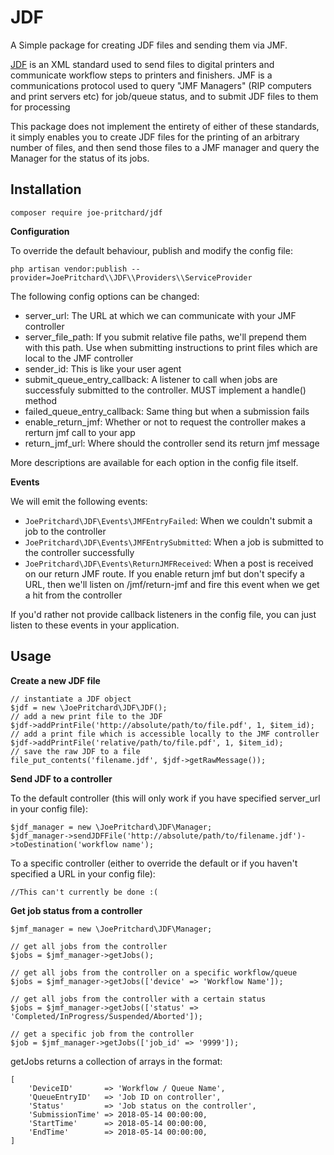 # JDF #

A Simple package for creating JDF files and sending them via JMF.

[JDF](https://en.wikipedia.org/wiki/Job_Definition_Format) is an XML standard used to send files to digital printers and
communicate workflow steps to printers and finishers. JMF is a communications protocol used to query "JMF Managers" 
(RIP computers and print servers etc) for job/queue status, and to submit JDF files to them for processing

This package does not implement the entirety of either of these standards, it simply enables you to create JDF files
for the printing of an arbitrary number of files, and then send those files to a JMF manager and query the Manager for 
the status of its jobs.

## Installation ##

`composer require joe-pritchard/jdf`

**Configuration**

To override the default behaviour, publish and modify the config file:

`php artisan vendor:publish --provider=JoePritchard\\JDF\\Providers\\ServiceProvider`   

The following config options can be changed:

 - server_url: The URL at which we can communicate with your JMF controller
 - server_file_path: If you submit relative file paths, we'll prepend them with this path. Use when submitting instructions to print files which are local to the JMF controller 
 - sender_id: This is like your user agent
 - submit_queue_entry_callback: A listener to call when jobs are successfuly submitted to the controller. MUST implement a handle() method
 - failed_queue_entry_callback: Same thing but when a submission fails
 - enable_return_jmf: Whether or not to request the controller makes a rerturn jmf call to your app
 - return_jmf_url: Where should the controller send its return jmf message
 
More descriptions are available for each option in the config file itself.

**Events**

We will emit the following events:

 - `JoePritchard\JDF\Events\JMFEntryFailed`: When we couldn't submit a job to the controller
 - `JoePritchard\JDF\Events\JMFEntrySubmitted`: When a job is submitted to the controller successfully
 - `JoePritchard\JDF\Events\ReturnJMFReceived`: When a post is received on our return JMF route. If you enable return jmf but don't specify a URL, then we'll listen on /jmf/return-jmf and fire this event when we get a hit from the controller
 
If you'd rather not provide callback listeners in the config file, you can just listen to these events in your application. 

## Usage ##

**Create a new JDF file**

```
// instantiate a JDF object
$jdf = new \JoePritchard\JDF\JDF();
// add a new print file to the JDF
$jdf->addPrintFile('http://absolute/path/to/file.pdf', 1, $item_id);
// add a print file which is accessible locally to the JMF controller
$jdf->addPrintFile('relative/path/to/file.pdf', 1, $item_id);
// save the raw JDF to a file
file_put_contents('filename.jdf', $jdf->getRawMessage());
```

**Send JDF to a controller**

To the default controller (this will only work if you have specified server_url in your config file):

```
$jdf_manager = new \JoePritchard\JDF\Manager;
$jdf_manager->sendJDFFile('http://absolute/path/to/filename.jdf')->toDestination('workflow name');
```

To a specific controller (either to override the default or if you haven't specified a URL in your config file):

```
//This can't currently be done :(
```

**Get job status from a controller**

```
$jmf_manager = new \JoePritchard\JDF\Manager;

// get all jobs from the controller
$jobs = $jmf_manager->getJobs();

// get all jobs from the controller on a specific workflow/queue
$jobs = $jmf_manager->getJobs(['device' => 'Workflow Name']);

// get all jobs from the controller with a certain status
$jobs = $jmf_manager->getJobs(['status' => 'Completed/InProgress/Suspended/Aborted']);

// get a specific job from the controller
$job = $jmf_manager->getJobs(['job_id' => '9999']);

```

getJobs returns a collection of arrays in the format:

```
[
    'DeviceID'       => 'Workflow / Queue Name',
    'QueueEntryID'   => 'Job ID on controller',
    'Status'         => 'Job status on the controller',
    'SubmissionTime' => 2018-05-14 00:00:00,
    'StartTime'      => 2018-05-14 00:00:00,
    'EndTime'        => 2018-05-14 00:00:00,
]
```
 